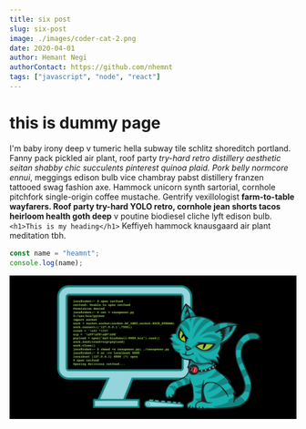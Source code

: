 ```yaml
---
title: six post
slug: six-post
image: ./images/coder-cat-2.png
date: 2020-04-01
author: Hemant Negi
authorContact: https://github.com/nhemnt
tags: ["javascript", "node", "react"]
---
```



# this is dummy page

I'm baby irony deep v tumeric hella subway tile schlitz shoreditch portland. Fanny pack pickled air plant, roof party _try-hard retro distillery aesthetic seitan shabby chic succulents pinterest quinoa plaid. Pork belly normcore ennui_, meggings edison bulb vice chambray pabst distillery franzen tattooed swag fashion axe. Hammock unicorn synth sartorial, cornhole pitchfork single-origin coffee mustache. Gentrify vexillologist **farm-to-table wayfarers. Roof party try-hard YOLO retro, cornhole jean shorts tacos heirloom health goth deep** v poutine biodiesel cliche lyft edison bulb.
`<h1>This is my heading</h1>`
 Keffiyeh hammock knausgaard air plant meditation tbh.


<div className ="code">

 ```javascript
 const name = "heamnt";
 console.log(name);
 ``` 
 
 </div>

<div className="post-image">

![](./images/coder-cat-2.png)

</div>